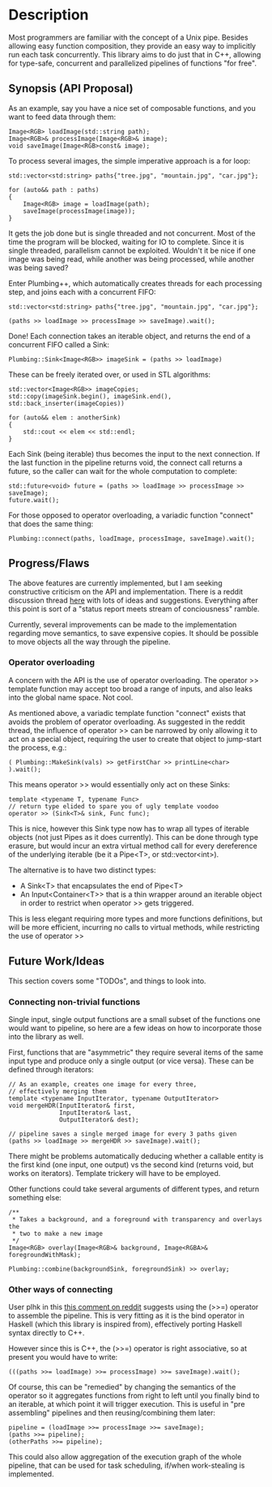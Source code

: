 # Description

Most programmers are familiar with the concept of a Unix pipe. Besides allowing
easy function composition, they provide an easy way to implicitly run each task
concurrently.  This library aims to do just that in C++, allowing for
type-safe, concurrent and parallelized pipelines of functions "for free".

## Synopsis (API Proposal)

As an example, say you have a nice set of composable functions, and you want to
feed data through them:

    Image<RGB> loadImage(std::string path);
    Image<RGB>& processImage(Image<RGB>& image);
    void saveImage(Image<RGB>const& image);

To process several images, the simple imperative approach is a for loop:

    std::vector<std:string> paths{"tree.jpg", "mountain.jpg", "car.jpg"};

    for (auto&& path : paths)
    {
        Image<RGB> image = loadImage(path);
        saveImage(processImage(image));
    }

It gets the job done but is single threaded and not concurrent. Most of the time
the program will be blocked, waiting for IO to complete. Since it is single
threaded, parallelism cannot be exploited. Wouldn't it be nice if one image was
being read, while another was being processed, while another was being saved?

Enter Plumbing++, which automatically creates threads for each processing step,
and joins each with a concurrent FIFO:

    
    std::vector<std:string> paths{"tree.jpg", "mountain.jpg", "car.jpg"};

    (paths >> loadImage >> processImage >> saveImage).wait();

Done! Each connection takes an iterable object, and returns the end of a
concurrent FIFO called a Sink:

    Plumbing::Sink<Image<RGB>> imageSink = (paths >> loadImage)

These can be freely iterated over, or used in STL algorithms:

    std::vector<Image<RGB>> imageCopies;
    std::copy(imageSink.begin(), imageSink.end(), std::back_inserter(imageCopies))

    for (auto&& elem : anotherSink)
    {
        std::cout << elem << std::endl;
    }

Each Sink (being iterable) thus becomes the input to the next
connection. If the last function in the pipeline returns void, the connect call
returns a future, so the caller can wait for the whole computation to complete:

    std::future<void> future = (paths >> loadImage >> processImage >> saveImage);
    future.wait();

For those opposed to operator overloading, a variadic function "connect" that does the same thing:

    Plumbing::connect(paths, loadImage, processImage, saveImage).wait();


## Progress/Flaws

The above features are currently implemented, but I am seeking constructive
criticism on the API and implementation. There is a reddit discussion thread
[here](http://www.reddit.com/r/programming/comments/14hgne/plumbing_small_library_that_automatically_makes/)
with lots of ideas and suggestions. Everything after this point is sort of a
"status report meets stream of conciousness" ramble.

Currently, several improvements can be made to the implementation regarding move
semantics, to save expensive copies.  It should be possible to move objects all
the way through the pipeline.

### Operator overloading

A concern with the API is the use of operator overloading. The operator &gt;&gt;
template function may accept too broad a range of inputs, and also leaks into
the global name space. Not cool.

As mentioned above, a variadic template function "connect" exists that avoids the problem of
operator overloading. As suggested in the reddit thread, the influence of operator &gt;&gt;
can be narrowed by only allowing it to act on a special object, requiring the user to create
that object to jump-start the process, e.g.:

    ( Plumbing::MakeSink(vals) >> getFirstChar >> printLine<char> ).wait();

This means operator &gt;&gt; would essentially only act on these Sinks:

    template <typename T, typename Func>
    // return type elided to spare you of ugly template voodoo
    operator >> (Sink<T>& sink, Func func);

This is nice, however this Sink type now has to wrap all types of iterable
objects (not just Pipes as it does currently). This can be done through type
erasure, but would incur an extra virtual method call for every dereference of
the underlying iterable (be it a Pipe&lt;T&gt;, or std::vector&lt;int&gt;).

The alternative is to have two distinct types:
 * A Sink&lt;T&gt; that encapsulates the end of Pipe&lt;T&gt;
 * An Input&lt;Container&lt;T&gt;&gt; that is a thin wrapper around an iterable
   object in order to restrict when operator &gt;&gt; gets triggered.

This is less elegant requiring more types and more functions definitions, but
will be more efficient, incurring no calls to virtual methods, while restricting
the use of operator &gt;&gt;

## Future Work/Ideas

This section covers some "TODOs", and things to look into.

### Connecting non-trivial functions

Single input, single output functions are a small subset of the functions one
would want to pipeline, so here are a few ideas on how to incorporate those into
the library as well.

First, functions that are "asymmetric" they require several items of the same
input type and produce only a single output (or vice versa). These can be defined
through iterators:

    // As an example, creates one image for every three,
    // effectively merging them
    template <typename InputIterator, typename OutputIterator>
    void mergeHDR(InputIterator& first,
                  InputIterator& last,
                  OutputIterator& dest);

    // pipeline saves a single merged image for every 3 paths given
    (paths >> loadImage >> mergeHDR >> saveImage).wait();

There might be problems automatically deducing whether a callable entity is the
first kind (one input, one output) vs the second kind (returns void, but works
on iterators). Template trickery will have to be employed.

Other functions could take several arguments of different types, and return
something else:

    /**
     * Takes a background, and a foreground with transparency and overlays the
     * two to make a new image
     */
    Image<RGB> overlay(Image<RGB>& background, Image<RGBA>& foregroundWithMask);

    Plumbing::combine(backgroundSink, foregroundSink) >> overlay;

### Other ways of connecting

User plhk in this [this comment on
reddit](http://www.reddit.com/r/programming/comments/14hgne/plumbing_small_library_that_automatically_makes/c7dp7x9)
suggests using the (&gt;&gt;=) operator to assemble the pipeline. This is very
fitting as it is the bind operator in Haskell (which this library is inspired
from), effectively porting Haskell syntax directly to C++. 

However since this is C++, the (&gt;&gt;=) operator is right associative, so at
present you would have to write:

    (((paths >>= loadImage) >>= processImage) >>= saveImage).wait();

Of course, this can be "remedied" by changing the semantics of the operator so
it aggregates functions from right to left until you finally bind to an
iterable, at which point it will trigger execution. This is useful in
"pre assembling" pipelines and then reusing/combining them later:

    pipeline = (loadImage >>= processImage >>= saveImage);
    (paths >>= pipeline);
    (otherPaths >>= pipeline);

This could also allow aggregation of the execution graph of the whole pipeline,
that can be used for task scheduling, if/when work-stealing is implemented.
